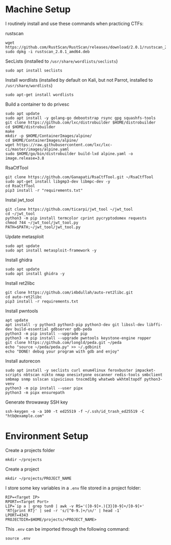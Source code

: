 Machine Setup
=============

I routinely install and use these commands when practicing CTFs:

rustscan
```
wget https://github.com/RustScan/RustScan/releases/download/2.0.1/rustscan_2.0.1_amd64.deb
sudo dpkg -i rustscan_2.0.1_amd64.deb
```

SecLists (installed to `/usr/share/wordlists/seclists`)
```
sudo apt install seclists
``` 

Install wordlists (installed by default on Kali, but not Parrot, installed to `/usr/share/wordlists`)
```
sudo apt-get install wordlists
```

Build a container to do privesc
```
sudo apt update
sudo apt install -y golang-go debootstrap rsync gpg squashfs-tools
git clone https://github.com/lxc/distrobuilder $HOME/distrobuilder
cd $HOME/distrobuilder
make
mkdir -p $HOME/ContainerImages/alpine/
cd $HOME/ContainerImages/alpine/
wget https://raw.githubusercontent.com/lxc/lxc-ci/master/images/alpine.yaml
sudo $HOME/go/bin/distrobuilder build-lxd alpine.yaml -o image.release=3.8
```

RsaCtfTool
```
git clone https://github.com/Ganapati/RsaCtfTool.git ~/RsaCtfTool
sudo apt-get install libgmp3-dev libmpc-dev -y
cd RsaCtfTool
pip3 install -r "requirements.txt"
```

Instal jwt_tool
```
git clone https://github.com/ticarpi/jwt_tool ~/jwt_tool
cd ~/jwt_tool
python3 -m pip install termcolor cprint pycryptodomex requests
chmod 744 ~/jwt_tool/jwt_tool.py
PATH=$PATH;~/jwt_tool/jwt_tool.py
```

Update metasploit
```
sudo apt update
sudo apt install metasploit-framework -y
```

Install ghidra
```
sudo apt update
sudo apt install ghidra -y
```

Install ret2libc
```
git clone https://github.com/i4bdullah/auto-ret2libc.git
cd auto-ret2libc
pip3 install -r requirements.txt
```

Install pwntools
```
apt update
apt install -y python3 python3-pip python3-dev git libssl-dev libffi-dev build-essential gdbserver gdb-peda
python3 -m pip install --upgrade pip
python3 -m pip install --upgrade pwntools keystone-engine ropper
git clone https://github.com/longld/peda.git ~/peda
echo "source ~/peda/peda.py" >> ~/.gdbinit
echo "DONE! debug your program with gdb and enjoy"
```

Install autorecon
```
sudo apt install -y seclists curl enum4linux feroxbuster impacket-scripts nbtscan nikto nmap onesixtyone oscanner redis-tools smbclient smbmap snmp sslscan sipvicious tnscmd10g whatweb wkhtmltopdf python3-venv
python3 -m pip install --user pipx
python3 -m pipx ensurepath
```

Generate throwaway SSH key
```
ssh-keygen -o -a 100 -t ed25519 -f ~/.ssh/id_trash_ed25519 -C "htb@example.com"
```

Environment Setup
=================

Create a projects folder
```
mkdir ~/projects
```

Create a project
```
mkdir ~/projects/PROJECT_NAME
```

I store some key variables in a `.env` file stored in a project folder:

```
RIP=<Target IP>
RPORT=<Target Port>
LIP=`ip a | grep tun0 | awk -v RS='([0-9]+.){3}[0-9]+/[0-9]+' 'RT{print RT}' | sed -r 's/[^0-9.]+/\n/' | head -1`
LPORT=4343
PROJECTDIR=$HOME/projects/<PROJECT_NAME>
```

This `.env` can be imported through the following command:
```
source .env
```

